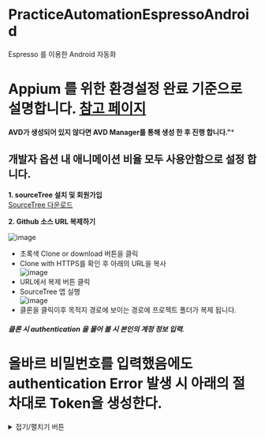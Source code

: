 # PracticeAutomationEspressoAndroid
Espresso 를 이용한 Android 자동화

# Appium 를 위한 환경설정 완료 기준으로 설명합니다. [참고 페이지](https://github.com/kimkitae/PracticeAutomationAppiumAndroid.git)

**AVD가 생성되어 있지 않다면 AVD Manager를 통해 생성 한 후 진행 합니다."***

## 개발자 옵션 내 애니메이션 비율 모두 사용안함으로 설정 합니다.


**1. sourceTree 설치 및 회원가입**  
[SourceTree 다운로드](https://www.sourcetreeapp.com)  



**2. Github 소스 URL 복제하기**  

![image](https://user-images.githubusercontent.com/8774245/79738518-d2b8fc80-8337-11ea-8aa5-bf428e1aaf96.png)  

- 초록색 Clone or download 버튼을 클릭  
- Clone with HTTPS를 확인 후 아래의 URL을 복사  
![image](https://user-images.githubusercontent.com/8774245/79738626-f2502500-8337-11ea-94cd-1b3c0954a63b.png)  
- URL에서 복제 버튼 클릭  
- SourceTree 앱 실행  
![image](https://user-images.githubusercontent.com/8774245/79738771-2d525880-8338-11ea-8f55-e9d3bd36777e.png)  
- 클론을 클릭이후 목적지 경로에 보이는 경로에 프로젝트 폴더가 복제 됩니다.  
##### 클론 시 authentication 을 물어 볼 시 본인의 계정 정보 입력.


# 올바르 비밀번호를 입력했음에도 authentication Error 발생 시 아래의 절차대로 Token을 생성한다.  

<details>
<summary>접기/펼치기 버튼</summary>
<div markdown="1">

![1014235A-1A05-418A-B669-02D729C9F059](https://user-images.githubusercontent.com/8774245/79739006-87ebb480-8338-11ea-874c-fc2e4a67b070.png)
<br/>
- 계정 설정 화면으로 이동  
- 왼쪽 하단 메뉴에 있는 `Developer settings` 이동  
- `Personal access tokens` 클릭  
- `Generate new token` 클릭  
- `repo` 체크 후 생성  

## 이후 authentication 인증 시 해당 토큰을 비밀번호 대신 사용  
# Token 값 잃어버렸을 시 새로 Regenerate 하면 됩니다.


</div>
</details>
